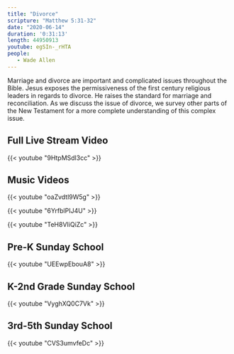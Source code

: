 ```yaml
---
title: "Divorce"
scripture: "Matthew 5:31-32"
date: "2020-06-14"
duration: '0:31:13' 
length: 44950913
youtube: egSIn-_rHTA
people:
   - Wade Allen
---
```


Marriage and divorce are important and complicated issues throughout the Bible. Jesus exposes the permissiveness of the first century religious leaders in regards to divorce. He raises the standard for marriage and reconciliation. As we discuss the issue of divorce, we survey other parts of the New Testament for a more complete understanding of this complex issue.


## Full Live Stream Video

{{< youtube "9HtpMSdl3cc" >}}

## Music Videos

{{< youtube "oaZvdtl9W5g" >}}

{{< youtube "6YrfblPIJ4U" >}}

{{< youtube "TeH8VIiQiZc" >}}

## Pre-K Sunday School

{{< youtube "UEEwpEbouA8" >}}

## K-2nd Grade Sunday School

{{< youtube "VyghXQ0C7Vk" >}}

## 3rd-5th Sunday School

{{< youtube "CVS3umvfeDc" >}}


